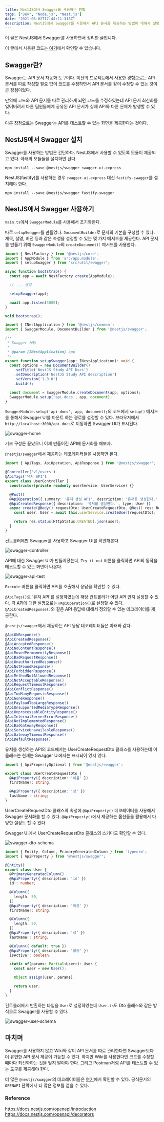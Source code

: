 ```yaml
---
title: NestJS에서 Swagger를 사용하는 방법
tags: ["Dev", "Node.js", "Nest.js"]
date: "2021-05-02T17:44:11.313Z"
description: NestJS에서 Swagger를 사용해서 API 문서를 제공하는 방법에 대해서 설명합니다.
---
```


이 글은 NestJS에서 Swagger를 사용하면서 정리한 글입니다.

이 글에서 사용된 코드는 [여기](https://github.com/JHyeok/nestjs-api-example)에서 확인할 수 있습니다.

## Swagger란?

Swagger는 API 문서 자동화 도구이다. 이전의 프로젝트에서 사용한 경험으로는 API 문서를 따로 작성할 필요 없이 코드를 수정하면서 API 문서를 같이 수정할 수 있는 것이 큰 장점이었다.

만약에 코드와 API 문서를 따로 관리하게 되면 코드를 수정하였는데 API 문서 최신화를 잊어버려서 다른 팀원들에게 공유된 API 문서가 실제 API와 다른 문제가 발생할 수 있다.

다른 장점으로는 Swagger는 API를 테스트할 수 있는 화면을 제공한다는 것이다.

## NestJS에서 Swagger 설치

Swagger를 사용하는 방법은 간단하다. NestJS에서 사용할 수 있도록 모듈이 제공되고 있다. 아래의 모듈들을 설치하면 된다.

```
npm install --save @nestjs/swagger swagger-ui-express
```

NestJS(fastify)를 사용하는 경우 `swagger-ui-express` 대신 `fastify-swagger`를 설치해야 한다.

```
npm install --save @nestjs/swagger fastify-swagger
```

## NestJS에서 Swagger 사용하기

`main.ts`에서 `SwaggerModule`를 사용해서 초기화한다.

따로 `setupSwagger`를 만들었다. `DocumentBuilder`로 문서의 기본을 구성할 수 있다. 제목, 설명, 버전 등과 같은 속성을 설정할 수 있는 몇 가지 메서드를 제공한다. API 문서를 만들기 위해 `SwaggerModule`의 `createDocument()` 메서드를 사용한다.

```typescript
import { NestFactory } from '@nestjs/core';
import { AppModule } from 'src/app.module';
import { setupSwagger } from 'src/util/swagger';

async function bootstrap() {
  const app = await NestFactory.create(AppModule);

  // ... 생략

  setupSwagger(app);

  await app.listen(3000);
}

void bootstrap();
```

```typescript
import { INestApplication } from '@nestjs/common';
import { SwaggerModule, DocumentBuilder } from '@nestjs/swagger';

/**
 * Swagger 세팅
 *
 * @param {INestApplication} app
 */
export function setupSwagger(app: INestApplication): void {
  const options = new DocumentBuilder()
    .setTitle('NestJS Study API Docs')
    .setDescription('NestJS Study API description')
    .setVersion('1.0.0')
    .build();

  const document = SwaggerModule.createDocument(app, options);
  SwaggerModule.setup('api-docs', app, document);
}
```

`SwaggerModule.setup('api-docs', app, document);`의 코드에서 `setup()` 메서드를 통해서 Swagger UI를 마운트 하는 경로를 설정할 수 있다. 브라우저에서 `http://localhost:3000/api-docs`로 이동하면 Swagger UI가 표시된다.

![swagger-home](./swagger-home.png)

기초 구성은 끝났으니 이제 만들어진 API에 문서화를 해보자.

`@nestjs/swagger`에서 제공하는 데코레이터들을 사용하면 된다.

```typescript 
import { ApiTags, ApiOperation, ApiResponse } from '@nestjs/swagger';

@Controller('v1/users')
@ApiTags('유저 API')
export class UserController {
  constructor(private readonly userService: UserService) {}

  @Post()
  @ApiOperation({ summary: '유저 생성 API', description: '유저를 생성한다.' })
  @ApiCreatedResponse({ description: '유저를 생성한다.', type: User })
  async create(@Body() requestDto: UserCreateRequestDto, @Res() res: Response) {
    const user: User = await this.userService.createUser(requestDto);

    return res.status(HttpStatus.CREATED).json(user);
  }
}
```

컨트롤러에만 Swagger를 사용하고 Swagger UI를 확인해본다.

![swagger-controller](./swagger-controller.png)

API에 대한 Swagger UI가 만들어졌는데, `Try it out` 버튼을 클릭하면 API의 동작을 테스트할 수 있는 화면이 나온다.

![swagger-api-test](./swagger-api-test.png)

`Execute` 버튼을 클릭하면 API를 호출해서 응답을 확인할 수 있다.

`@ApiTags()`로 '유저 API'를 설정하였는데 해당 컨트롤러가 어떤 API 인지 설정할 수 있다. 각 API에 대한 설명으로는 `@ApiOperation()`로 설정할 수 있다. `@ApiCreatedResponse()`와 같은 API 응답에 대해서 정의할 수 있는 데코레이터를 제공한다.

`@nestjs/swagger`에서 제공하는 API 응답 데코레이터들은 아래와 같다.

```typescript
@ApiOkResponse()
@ApiCreatedResponse()
@ApiAcceptedResponse()
@ApiNoContentResponse()
@ApiMovedPermanentlyResponse()
@ApiBadRequestResponse()
@ApiUnauthorizedResponse()
@ApiNotFoundResponse()
@ApiForbiddenResponse()
@ApiMethodNotAllowedResponse()
@ApiNotAcceptableResponse()
@ApiRequestTimeoutResponse()
@ApiConflictResponse()
@ApiTooManyRequestsResponse()
@ApiGoneResponse()
@ApiPayloadTooLargeResponse()
@ApiUnsupportedMediaTypeResponse()
@ApiUnprocessableEntityResponse()
@ApiInternalServerErrorResponse()
@ApiNotImplementedResponse()
@ApiBadGatewayResponse()
@ApiServiceUnavailableResponse()
@ApiGatewayTimeoutResponse()
@ApiDefaultResponse()
```

유저를 생성하는 API의 코드에서는 UserCreateRequestDto 클래스를 사용하는데 이 클래스는 현재는 Swagger UI에서는 표시되어 있지 않다.

```typescript
import { ApiPropertyOptional } from '@nestjs/swagger';

export class UserCreateRequestDto {
  @ApiProperty({ description: '이름' })
  firstName!: string;

  @ApiProperty({ description: '성' })
  lastName!: string;
}
```

UserCreateRequestDto 클래스의 속성에 `@ApiProperty()` 데코레이터를 사용해서 Swagger 문서화를 할 수 있다. `@ApiProperty()`에서 제공하는 옵션들을 활용해서 다양한 설정도 할 수 있다. 

Swagger UI에서 UserCreateRequestDto 클래스의 스키마도 확인할 수 있다.

![swagger-dto-schema](./swagger-dto-schema.png)

```typescript
import { Entity, Column, PrimaryGeneratedColumn } from 'typeorm';
import { ApiProperty } from '@nestjs/swagger';

@Entity()
export class User {
  @PrimaryGeneratedColumn()
  @ApiProperty({ description: 'id' })
  id!: number;

  @Column({
    length: 50,
  })
  @ApiProperty({ description: '이름' })
  firstName!: string;

  @Column({
    length: 50,
  })
  @ApiProperty({ description: '성' })
  lastName!: string;

  @Column({ default: true })
  @ApiProperty({ description: '활동' })
  isActive!: boolean;

  static of(params: Partial<User>): User {
    const user = new User();

    Object.assign(user, params);

    return user;
  }
}
```

컨트롤러에서 반환하는 타입을 `User`로 설정하였는데 `User.ts`도 Dto 클래스와 같은 방식으로 Swagger를 사용할 수 있다.

![swagger-user-schema](./swagger-user-schema.png)

## 마치며

Swagger를 사용하지 않고 Wiki와 같이 API 문서를 따로 관리한다면 Swagger보다 더 유연한 API 문서 제공이 가능할 수 있다. 하지만 Wiki를 사용한다면 코드를 수정할 때마다 최신화하는 것을 잊지 말아야 한다. 그리고 Postman처럼 API를 테스트할 수 있는 도구를 제공해야 한다.

더 많은 `@nestjs/swagger`의 데코레이터들은 [여기](https://docs.nestjs.com/openapi/decorators)에서 확인할 수 있다. 공식문서의 `OPENAPI` 단락에서 더 많은 정보를 얻을 수 있다.

### Reference
https://docs.nestjs.com/openapi/introduction  
https://docs.nestjs.com/openapi/decorators